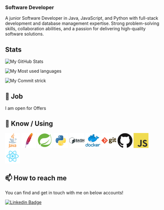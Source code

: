 ### Software Developer

A junior Software Developer in Java, JavaScript, and Python with full-stack development and database management expertise. Strong problem-solving skills, collaboration abilities, and a passion for delivering high-quality software solutions.

## Stats
![My GitHub Stats](https://github-readme-stats.vercel.app/api?username=ubaeida&show_icons=true&count_private=true&include_all_commits=true&title_color=eb1b0c&icon_color=eb1b0c)

![My Most used languages](https://github-readme-stats.vercel.app/api/top-langs/?username=ubaeida&count_private=true&include_all_commits=true&layout=compact&hide=javascript,html,css,scss&langs_count=10&title_color=eb1b0c&icon_color=eb1b0c)

![My Commit strick](https://github-readme-streak-stats.herokuapp.com/?user=ubaeida&fire=eb1b0c&ring=eb1b0c&currStreakLabel=eb1b0c&count_private=true&include_all_commits=true&title_color=eb1b0c&icon_color=eb1b0c)

## 💼 Job
I am open for Offers

## 🧠 Know / Using

<img src="https://raw.githubusercontent.com/github/explore/main/topics/java/java.png?raw=true" height="48" /> <img src="https://raw.githubusercontent.com/github/explore/main/topics/maven/maven.png?raw=true" height="48" /> <img src="https://raw.githubusercontent.com/github/explore/main/topics/spring/spring.png?raw=true" height="48" /> <img src="https://raw.githubusercontent.com/github/explore/main/topics/python/python.png?raw=true" height="48" /> <img src="https://raw.githubusercontent.com/github/explore/main/topics/bash/bash.png?raw=true" height="48" /> <img src="https://raw.githubusercontent.com/github/explore/main/topics/docker/docker.png?raw=true" height="48" /> <img src="https://raw.githubusercontent.com/github/explore/main/topics/git/git.png?raw=true" height="48" /> <img src="https://raw.githubusercontent.com/github/explore/main/topics/github/github.png?raw=true" height="48" />
<img src="https://raw.githubusercontent.com/github/explore/main/topics/javascript/javascript.png?raw=true" height="48" /> <img src="https://raw.githubusercontent.com/github/explore/main/topics/react/react.png?raw=true" height="48" /> 


## 📫 How to reach me

You can find and get in touch with me on below accounts!

[![Linkedin Badge](https://img.shields.io/badge/Ubaeida%20Alkayal-follow%20on%20linkedin-blue?style=for-the-badge&logo=linkedin)](https://www.linkedin.com/in/ubaeida-al-kayal/)


